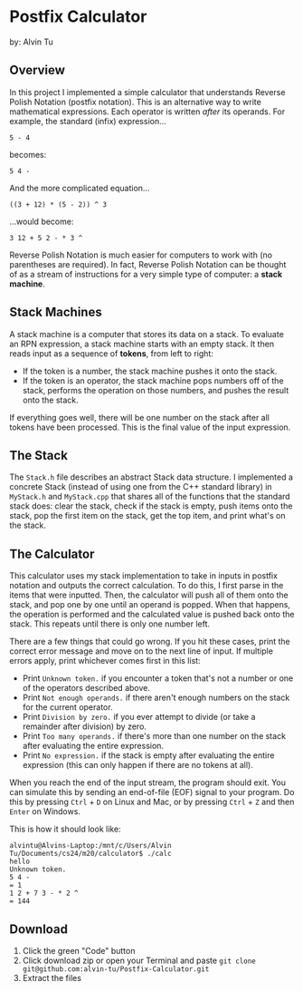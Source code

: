 # Postfix Calculator
by: Alvin Tu

## Overview

In this project I implemented a simple calculator that understands Reverse
Polish Notation (postfix notation). This is an alternative way to
write mathematical expressions.  Each operator is written _after_  its operands.
For example, the standard (infix) expression...

```
5 - 4
```
becomes:

```
5 4 -
```

And the more complicated equation...

```
((3 + 12) * (5 - 2)) ^ 3
```

...would become:

```
3 12 + 5 2 - * 3 ^
```

Reverse Polish Notation is much easier for computers to work with (no
parentheses are required).  In fact, Reverse Polish Notation can be thought of
as a stream of instructions for a very simple type of computer: a **stack machine**.


## Stack Machines

A stack machine is a  computer that stores its data on a stack. To evaluate an
RPN expression, a stack machine starts with an empty stack.  It then reads input
as a sequence of **tokens**, from left to right:

- If the token is a number, the stack machine pushes it onto the stack.
- If the token is an operator,  the stack machine pops numbers off of the stack,
  performs the operation on those numbers, and pushes the result onto the stack.

If everything goes well,  there will be one number on the stack after all tokens
have been processed.  This is the final value of the input expression.

## The Stack

The  `Stack.h`  file describes an  abstract  Stack  data structure.  I implemented a
concrete Stack (instead of using one from the C++ standard library) in `MyStack.h` and `MyStack.cpp` that 
shares all of the functions that the standard stack does: clear the stack, check if the stack is empty, 
push items onto the stack, pop the first item on the stack, get the top item, and print what's on the stack. 

## The Calculator

This calculator uses my stack implementation to take in inputs in postfix notation and outputs the correct calculation. To do this, 
I first parse in the items that were inputted. Then, the calculator will push all of them onto the stack, and pop one by one until an operand
is popped. When that happens, the operation is performed and the calculated value is pushed back onto the stack. This repeats until there is
only one number left. 

There are  a few things that could go wrong.  If you hit these cases,  print the
correct error message and move on to the next line of input.  If multiple errors
apply, print whichever comes first in this list:

- Print `Unknown token.` if you encounter a token that's not a number or one of
  the operators described above.
- Print `Not enough operands.` if there aren't enough numbers on the stack for
  the current operator.
- Print `Division by zero.` if you ever attempt to divide (or take a remainder
  after division) by zero.
- Print `Too many operands.` if there's more than one number on the stack after
  evaluating the entire expression.
- Print `No expression.` if the stack is empty after evaluating the entire
  expression (this can only happen if there are no tokens at all).

When you reach  the end of the input stream,  the program should exit.  You can
simulate this by sending an end-of-file (EOF) signal to your program. Do this by
pressing  `Ctrl` + `D` on Linux and Mac,  or by pressing  `Ctrl` + `Z`  and then
`Enter` on Windows.

This is how it should look like: 

```
alvintu@Alvins-Laptop:/mnt/c/Users/Alvin Tu/Documents/cs24/m20/calculator$ ./calc
hello
Unknown token.
5 4 -
= 1
1 2 + 7 3 - * 2 ^
= 144
```

## Download
1. Click the green "Code" button
2. Click download zip or open your Terminal and paste `git clone git@github.com:alvin-tu/Postfix-Calculator.git`
3. Extract the files


